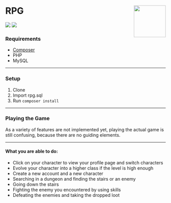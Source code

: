 # RPG <img src="http://rpg.somethingcatchy.net/assets/img/icon.svg" align="right" height="100" />
![](https://img.shields.io/enpoint?url=https://rpg.somethingcatchy.net/stats/users)
![](https://img.shields.io/endpoint?url=https://rpg.somethingcatchy.net/stats/characters)

### Requirements
- [Composer](https://getcomposer.org/)
- PHP
- MySQL

---

### Setup
1. Clone
2. Import rpg.sql
3. Run `composer install`

---

### Playing the Game
As a variety of features are not implemented yet,
playing the actual game is still confusing, because there
are no guiding elements.

---

#### What you are able to do:
 - Click on your character to view your profile page and switch characters
 - Evolve your character into a higher class if the level is high enough
 - Create a new account and a new character
 - Searching in a dungeon and finding the stairs or an enemy
 - Going down the stairs
 - Fighting the enemy you encountered by using skills
 - Defeating the enemies and taking the dropped loot

